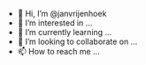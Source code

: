 - 👋 Hi, I’m @janvrijenhoek
- 👀 I’m interested in ...
- 🌱 I’m currently learning ...
- 💞️ I’m looking to collaborate on ...
- 📫 How to reach me ...

<!---
janvrijenhoek/janvrijenhoek is a ✨ special ✨ repository because its `README.md` (this file) appears on your GitHub profile.
You can click the Preview link to take a look at your changes.
--->
